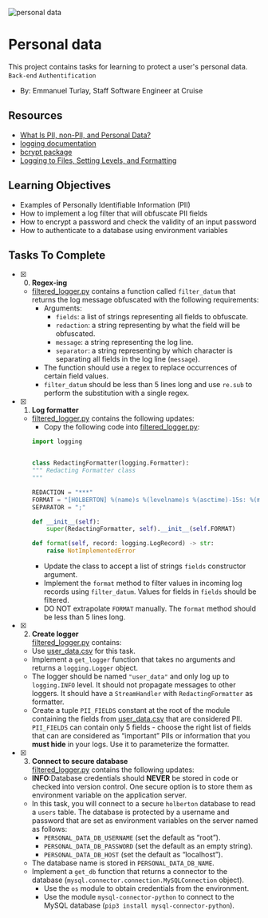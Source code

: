 ![personal data](https://github.com/richard-1257/alx-backend-user-data/assets/83041703/95df1eab-e85d-4962-8fd7-d3e72540eac8)

# Personal data
This project contains tasks for learning to protect a user's personal data.
`Back-end` `Authentification`

 - By: Emmanuel Turlay, Staff Software Engineer at Cruise

## Resources
- [What Is PII, non-PII, and Personal Data?](https://piwik.pro/blog/what-is-pii-personal-data/)
- [logging documentation](https://docs.python.org/3/library/logging.html)
- [bcrypt package](https://github.com/pyca/bcrypt/)
- [Logging to Files, Setting Levels, and Formatting](https://www.youtube.com/watch?v=-ARI4Cz-awo)

## Learning Objectives
- Examples of Personally Identifiable Information (PII)
- How to implement a log filter that will obfuscate PII fields
- How to encrypt a password and check the validity of an input password
- How to authenticate to a database using environment variables

## Tasks To Complete
+ [x] 0. **Regex-ing**
  + [filtered_logger.py](https://github.com/richard-1257/alx-backend-user-data/blob/master/0x00-personal_data/filtered_logger.py) contains a function called `filter_datum` that returns the log message obfuscated with the following requirements:
    + Arguments:
      + `fields`: a list of strings representing all fields to obfuscate.
      + `redaction`: a string representing by what the field will be obfuscated.
      + `message`: a string representing the log line.
      + `separator`: a string representing by which character is separating all fields in the log line (`message`).
    + The function should use a regex to replace occurrences of certain field values.
    + `filter_datum` should be less than 5 lines long and use `re.sub` to perform the substitution with a single regex.
   
+ [x] 1. **Log formatter**
  + [filtered_logger.py](https://github.com/richard-1257/alx-backend-user-data/blob/master/0x00-personal_data/filtered_logger.py) contains the following updates:
    + Copy the following code into [filtered_logger.py]([filtered_logger.py](https://github.com/richard-1257/alx-backend-user-data/blob/master/0x00-personal_data/filtered_logger.py)):
    ```python
    import logging


    class RedactingFormatter(logging.Formatter):
    """ Redacting Formatter class
    """

    REDACTION = "***"
    FORMAT = "[HOLBERTON] %(name)s %(levelname)s %(asctime)-15s: %(message)s"
    SEPARATOR = ";"

    def __init__(self):
        super(RedactingFormatter, self).__init__(self.FORMAT)

    def format(self, record: logging.LogRecord) -> str:
        raise NotImplementedError
    ```
    + Update the class to accept a list of strings `fields` constructor argument.
    + Implement the `format` method to filter values in incoming log records using `filter_datum`. Values for fields in `fields` should be filtered.
    + DO NOT extrapolate `FORMAT` manually. The `format` method should be less than 5 lines long.

+ [x] 2. **Create logger**</br>
   [filtered_logger.py](https://github.com/richard-1257/alx-backend-user-data/blob/master/0x00-personal_data/filtered_logger.py)  contains:
    + Use [user_data.csv](https://github.com/richard-1257/alx-backend-user-data/blob/master/0x00-personal_data/user_data.csv) for this task.
    + Implement a `get_logger` function that takes no arguments and returns a `logging.Logger` object.
    + The logger should be named `"user_data"` and only log up to `logging.INFO` level. It should not propagate messages to other loggers. It should have a `StreamHandler` with `RedactingFormatter` as formatter.
    + Create a tuple `PII_FIELDS` constant at the root of the module containing the fields from [user_data.csv](https://github.com/richard-1257/alx-backend-user-data/blob/master/0x00-personal_data/user_data.csv) that are considered PII. `PII_FIELDS` can contain only 5 fields - choose the right list of fields that can are considered as “important” PIIs or information that you **must hide** in your logs. Use it to parameterize the formatter.

+ [x] 3. **Connect to secure database**</br>
   [filtered_logger.py](https://github.com/richard-1257/alx-backend-user-data/blob/master/0x00-personal_data/filtered_logger.py)  contains the following updates:
    + **INFO**:Database credentials should **NEVER** be stored in code or checked into version control. One secure option is to store them as environment variable on the application server.
    + In this task, you will connect to a secure `holberton` database to read a `users` table. The database is protected by a username and password that are set as environment variables on the server named as follows:
      + `PERSONAL_DATA_DB_USERNAME` (set the default as “root”).
      + `PERSONAL_DATA_DB_PASSWORD` (set the default as an empty string).
      + `PERSONAL_DATA_DB_HOST` (set the default as “localhost”).
    + The database name is stored in `PERSONAL_DATA_DB_NAME`.
    + Implement a `get_db` function that returns a connector to the database (`mysql.connector.connection.MySQLConnection` object).
      + Use the `os` module to obtain credentials from the environment.
      + Use the module `mysql-connector-python` to connect to the MySQL database (`pip3 install mysql-connector-python`). 





